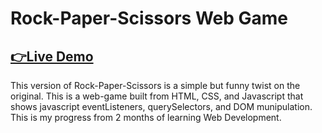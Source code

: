 # Rock-Paper-Scissors Web Game 

 <h2><a href="https://steven123ho.github.io/rpsgame/" target="_blank" rel="noreferrer noopener">👉Live Demo</a></h2>

This version of Rock-Paper-Scissors is a simple but funny twist on the original. This is a web-game built from HTML, CSS, and Javascript that shows javascript eventListeners, querySelectors, and DOM munipulation. This is my progress from 2 months of learning Web Development. 
